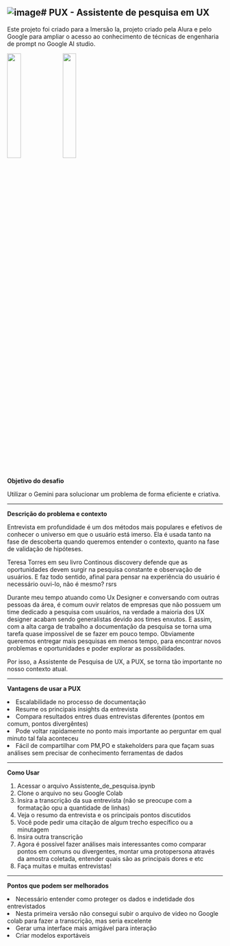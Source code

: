 ![image](https://github.com/Gabsauro/IA/assets/109446298/9e07490e-30e7-4754-b6df-886d6c417914)# PUX - Assistente de pesquisa em UX 
------------------------------------------------------
Este projeto foi criado para a Imersão Ia, projeto criado pela Alura e pelo Google para ampliar o acesso ao conhecimento de técnicas de engenharia de prompt no Google AI studio.

<img src="https://github.com/Gabsauro/IA/assets/109446298/e756d941-44a1-446e-b28c-ce2835a3dc12" width="25%" height="25%" text-align="center">

<img src="https://github.com/Gabsauro/IA/assets/109446298/1095c522-7d58-4ee7-b236-e32ad35ae360" width="25%" height="25%" text-align="center">

**Objetivo do desafio** 

Utilizar o Gemini para solucionar um problema de forma eficiente e criativa.

----------------------------------------------------

**Descrição do problema e contexto**

Entrevista em profundidade é um dos métodos mais populares e efetivos de conhecer o universo em que o usuário está imerso. Ela é usada tanto na fase de descoberta quando queremos entender o contexto, quanto na fase de validação de hipóteses.

Teresa Torres em seu livro Continous discovery defende que as oportunidades devem surgir na pesquisa constante e observação de usuários. E faz todo sentido, afinal para pensar na experiência do usuário é necessário ouvi-lo, não é mesmo? rsrs

Durante meu tempo atuando como Ux Designer e conversando com outras pessoas da área, é comum ouvir relatos de empresas que não possuem um time dedicado a pesquisa com usuários, na verdade a maioria dos UX designer acabam sendo generalistas devido aos times enxutos. E assim, com a alta carga de trabalho a documentação da pesquisa se torna uma tarefa quase impossível de se fazer em pouco tempo.
Obviamente queremos entregar mais pesquisas em menos tempo, para encontrar novos problemas e oportunidades e poder explorar as possibilidades. 

Por isso, a Assistente de Pesquisa de UX, a PUX, se torna tão importante no nosso contexto atual. 

-------------------------------------------------------------------------------------------

<b>Vantagens de usar a PUX</b>
<li> Escalabilidade no processo de documentação
<li>Resume os principais insights da entrevista
<li>Compara resultados entres duas entrevistas diferentes (pontos em comum, pontos divergêntes)
<li>Pode voltar rapidamente no ponto mais importante ao perguntar em qual minuto tal fala aconteceu
<li>Fácil de compartilhar com PM,PO e stakeholders para que façam suas análises sem precisar de conhecimento ferramentas de dados</li>

------------------------------------------------------

<b>Como Usar</b>
1. Acessar o arquivo Assistente_de_pesquisa.ipynb
2. Clone o arquivo no seu Google Colab
3. Insira a transcrição da sua entrevista (não se preocupe com a formatação opu a quantidade de linhas)
4. Veja o resumo da entrevista e os principais pontos discutidos
5. Você pode pedir uma citação de algum trecho específico ou a minutagem
6. Insira outra transcrição
7. Agora é possível fazer análises mais interessantes como comparar pontos em comuns ou divergentes, montar uma protopersona através da amostra coletada, entender quais são as principais dores e etc
8. Faça muitas e muitas entrevistas!
   
------------------------------------------------------

<b>Pontos que podem ser melhorados</b>
<li> Necessário entender como proteger os dados e indetidade dos entrevistados
<li>Nesta primeira versão não consegui subir o arquivo de video no Google colab para fazer a transcrição, mas seria excelente
<li>Gerar uma interface mais amigável para interação</li>
<li>Criar modelos exportáveis</li>

